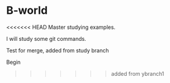 # B-world
<<<<<<< HEAD
Master studying examples.

I will study some git commands.

Test for merge, added from study branch

Begin
>>>>>>> added from ybranch1
